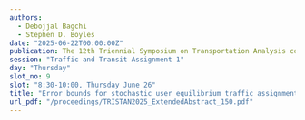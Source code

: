 ```yaml
---
authors:
  - Debojjal Bagchi
  - Stephen D. Boyles
date: "2025-06-22T00:00:00Z"
publication: The 12th Triennial Symposium on Transportation Analysis conference
session: "Traffic and Transit Assignment 1"
day: "Thursday"
slot_no: 9
slot: "8:30-10:00, Thursday June 26"
title: "Error bounds for stochastic user equilibrium traffic assignment"
url_pdf: "/proceedings/TRISTAN2025_ExtendedAbstract_150.pdf"
---
```


